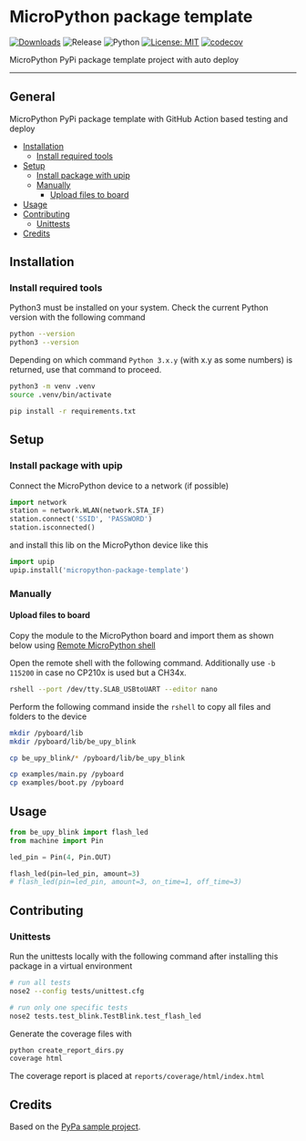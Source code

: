 # MicroPython package template

[![Downloads](https://pepy.tech/badge/be-modbus-wrapper)](https://pepy.tech/project/micropython-package-template)
![Release](https://img.shields.io/github/v/release/brainelectronics/micropython-package-template?include_prereleases&color=success)
![Python](https://img.shields.io/badge/python3-Ok-green.svg)
[![License: MIT](https://img.shields.io/badge/License-MIT-yellow.svg)](https://opensource.org/licenses/MIT)
[![codecov](https://codecov.io/github/brainelectronics/micropython-package-template/branch/main/graph/badge.svg)](https://app.codecov.io/github/brainelectronics/micropython-package-template)

MicroPython PyPi package template project with auto deploy

---------------

## General

MicroPython PyPi package template with GitHub Action based testing and deploy

<!-- MarkdownTOC -->

- [Installation](#installation)
	- [Install required tools](#install-required-tools)
- [Setup](#setup)
	- [Install package with upip](#install-package-with-upip)
	- [Manually](#manually)
		- [Upload files to board](#upload-files-to-board)
- [Usage](#usage)
- [Contributing](#contributing)
	- [Unittests](#unittests)
- [Credits](#credits)

<!-- /MarkdownTOC -->

## Installation

### Install required tools

Python3 must be installed on your system. Check the current Python version
with the following command

```bash
python --version
python3 --version
```

Depending on which command `Python 3.x.y` (with x.y as some numbers) is
returned, use that command to proceed.

```bash
python3 -m venv .venv
source .venv/bin/activate

pip install -r requirements.txt
```

## Setup

### Install package with upip

Connect the MicroPython device to a network (if possible)

```python
import network
station = network.WLAN(network.STA_IF)
station.connect('SSID', 'PASSWORD')
station.isconnected()
```

and install this lib on the MicroPython device like this

```python
import upip
upip.install('micropython-package-template')
```

### Manually

#### Upload files to board

Copy the module to the MicroPython board and import them as shown below
using [Remote MicroPython shell][ref-remote-upy-shell]

Open the remote shell with the following command. Additionally use `-b 115200`
in case no CP210x is used but a CH34x.

```bash
rshell --port /dev/tty.SLAB_USBtoUART --editor nano
```

Perform the following command inside the `rshell` to copy all files and
folders to the device

```bash
mkdir /pyboard/lib
mkdir /pyboard/lib/be_upy_blink

cp be_upy_blink/* /pyboard/lib/be_upy_blink

cp examples/main.py /pyboard
cp examples/boot.py /pyboard
```

## Usage

```python
from be_upy_blink import flash_led
from machine import Pin

led_pin = Pin(4, Pin.OUT)

flash_led(pin=led_pin, amount=3)
# flash_led(pin=led_pin, amount=3, on_time=1, off_time=3)
```

## Contributing

### Unittests

Run the unittests locally with the following command after installing this
package in a virtual environment

```bash
# run all tests
nose2 --config tests/unittest.cfg

# run only one specific tests
nose2 tests.test_blink.TestBlink.test_flash_led
```

Generate the coverage files with

```bash
python create_report_dirs.py
coverage html
```

The coverage report is placed at `reports/coverage/html/index.html`

## Credits

Based on the [PyPa sample project][ref-pypa-sample].

<!-- Links -->
[ref-remote-upy-shell]: https://github.com/dhylands/rshell
[ref-pypa-sample]: https://github.com/pypa/sampleproject

